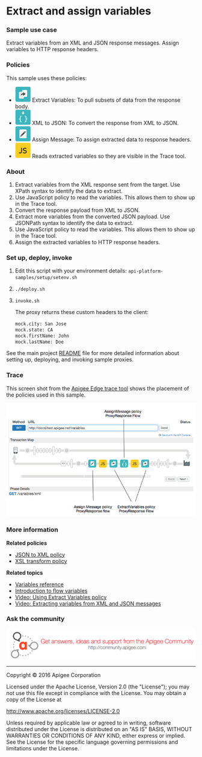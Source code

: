 
# Extract and assign variables

### Sample use case

Extract variables from an XML and JSON response messages. Assign variables to HTTP response headers.

### Policies 

This sample uses these policies: 

* ![alt text](../../images/icon_policy_extract-variable.jpg "Extract Variables policy") Extract Variables: To pull subsets of data from the response body.  
* ![alt text](../../images/icon-xml-to-json.jpg "XML to JSON policy") XML to JSON: To convert the response from XML to JSON.
* ![alt text](../../images/icon-assign-message.jpg "Assign Message policy") Assign Message: To assign extracted data to response headers. 
* ![alt text](../../images/icon-policy-javascript.jpg "JavaScript policy") Reads extracted variables so they are visible in the Trace tool. 


### About

1. Extract variables from the XML response sent from the target. Use XPath syntax to identify the data to extract. 
2. Use JavaScript policy to read the variables. This allows them to show up in the Trace tool. 
2. Convert the response payload from XML to JSON.
3. Extract more variables from the converted JSON payload. Use JSONPath syntax to identify the data to extract. 
4.  Use JavaScript policy to read the variables. This allows them to show up in the Trace tool. 
4. Assign the extracted variables to HTTP response headers. 

### Set up, deploy, invoke

1. Edit this script with your environment details: `api-platform-samples/setup/setenv.sh`

2. `./deploy.sh`

3. `invoke.sh`

    The proxy returns these custom headers to the client:
    ```
    mock.city: San Jose
    mock.state: CA
    mock.firstName: John
    mock.lastName: Doe
    ```

See the main project [README](../../README.md) file for more detailed information about setting up, deploying, and invoking sample proxies. 

### Trace

This screen shot from the [Apigee Edge trace tool](http://apigee.com/docs/api-services/content/using-trace-tool-0) shows the placement of the policies used in this sample. 

![alt text](../../images/variables-trace.png)

### More information

**Related policies**

* [JSON to XML policy](http://apigee.com/docs/api-services/reference/json-xml-policy)
* [XSL transform policy](http://apigee.com/docs/api-services/reference/xsl-transform-policy)

**Related topics**

* [Variables reference](http://apigee.com/docs/api-services/reference/variables-reference)
* [Introduction to flow variables](http://apigee.com/docs/api-services/content/introduction-flow-variables)
* [Video: Using Extract Variables policy](https://www.youtube.com/watch?v=arVPRaL4qQk)
* [Video: Extracting variables from XML and JSON messages](https://www.youtube.com/watch?v=G0XnHRELeBA)

### Ask the community

[![alt text](../../images/apigee-community.png "Apigee Community is a great place to ask questions and find answers about developing API proxies. ")](https://community.apigee.com?via=github)

---


Copyright © 2016 Apigee Corporation

Licensed under the Apache License, Version 2.0 (the "License"); you may not use
this file except in compliance with the License. You may obtain a copy
of the License at

http://www.apache.org/licenses/LICENSE-2.0

Unless required by applicable law or agreed to in writing, software
distributed under the License is distributed on an "AS IS" BASIS,
WITHOUT WARRANTIES OR CONDITIONS OF ANY KIND, either express or implied.
See the License for the specific language governing permissions and
limitations under the License.

